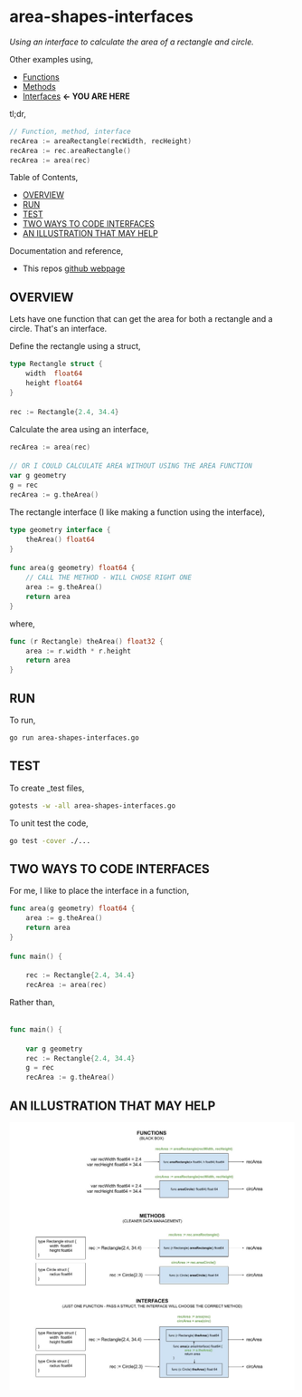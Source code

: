 # area-shapes-interfaces

_Using an interface to calculate the area of a rectangle and circle._

Other examples using,

* [Functions](https://github.com/JeffDeCola/my-go-examples/tree/master/basic-syntax/functions/area-shapes-functions)
* [Methods](https://github.com/JeffDeCola/my-go-examples/tree/master/basic-syntax/methods/area-shapes-methods)
* [Interfaces](https://github.com/JeffDeCola/my-go-examples/tree/master/basic-syntax/interfaces/area-shapes-interfaces)
  **<- YOU ARE HERE**

tl;dr,

```go
// Function, method, interface
recArea := areaRectangle(recWidth, recHeight)
recArea := rec.areaRectangle()
recArea := area(rec)
```

Table of Contents,

* [OVERVIEW](https://github.com/JeffDeCola/my-go-examples/tree/master/basic-syntax/interfaces/area-shapes-interfaces#overview)
* [RUN](https://github.com/JeffDeCola/my-go-examples/tree/master/basic-syntax/interfaces/area-shapes-interfaces#run)
* [TEST](https://github.com/JeffDeCola/my-go-examples/tree/master/basic-syntax/interfaces/area-shapes-interfaces#test)
* [TWO WAYS TO CODE INTERFACES](https://github.com/JeffDeCola/my-go-examples/tree/master/basic-syntax/interfaces/area-shapes-interfaces#two-ways-to-code-interfaces)
* [AN ILLUSTRATION THAT MAY HELP](https://github.com/JeffDeCola/my-go-examples/tree/master/basic-syntax/interfaces/area-shapes-interfaces#an-illustration-that-may-help)

Documentation and reference,

* This repos [github webpage](https://jeffdecola.github.io/my-go-examples/)

## OVERVIEW

Lets have one function that can get the area for both
a rectangle and a circle. That's an interface.

Define the rectangle using a struct,

```go
type Rectangle struct {
    width  float64
    height float64
}

rec := Rectangle{2.4, 34.4}
```

Calculate the area using an interface,

```go
recArea := area(rec)

// OR I COULD CALCULATE AREA WITHOUT USING THE AREA FUNCTION
var g geometry
g = rec
recArea := g.theArea()
```

The rectangle interface (I like making a function using the interface),

```go
type geometry interface {
    theArea() float64
}

func area(g geometry) float64 {
    // CALL THE METHOD - WILL CHOSE RIGHT ONE
    area := g.theArea()
    return area
}
```

where,

```go
func (r Rectangle) theArea() float32 {
    area := r.width * r.height
    return area
}
```

## RUN

To run,

```bash
go run area-shapes-interfaces.go
```

## TEST

To create _test files,

```bash
gotests -w -all area-shapes-interfaces.go
```

To unit test the code,

```bash
go test -cover ./... 
```

## TWO WAYS TO CODE INTERFACES

For me, I like to place the interface in a function,

```go
func area(g geometry) float64 {
    area := g.theArea()
    return area
}

func main() {

    rec := Rectangle{2.4, 34.4}
    recArea := area(rec)

```

Rather than,

```go

func main() {

    var g geometry
    rec := Rectangle{2.4, 34.4}
    g = rec
    recArea := g.theArea()
```

## AN ILLUSTRATION THAT MAY HELP

![IMAGE - functions-methods-interfaces.jpg - IMAGE](../../../docs/pics/basic-syntax/functions-methods-interfaces.jpg)
